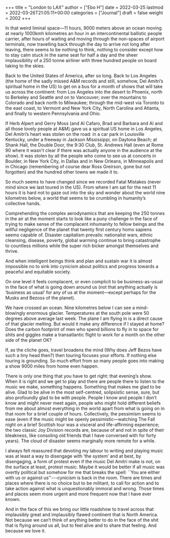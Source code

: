 +++
title = "London to LAX"
author = ["Ebo H"]
date = 2022-03-25
lastmod = 2022-03-26T21:05:11+00:00
categories = ["Journal"]
draft = false
weight = 2002
+++

In that weird liminal space—11 hours, 9000 meters above an ocean moving at nearly 1000kmh kilometres an hour in an intercontinental ballistic people carrier, after hours of waiting and moving through the non-spaces of airport terminals, now travelling back through the day to arrive not long after leaving, there seems to be nothing to think, nothing to consider except how to stay calm stuck in the same seat for half a day and the sheer implausibility of a 250 tonne airliner with three hundred people on board taking to the skies.

Back to the United States of America, after so long. Back to Los Angeles (the home of the sadly missed A&amp;M records and still, somehow, Del Amitri’s spiritual home in the US) to get on a bus for a month of shows that will take us across the continent: from Los Angeles into the desert to Phoenix, north to Berkeley and Seattle and on to Vancouver; over the mountains to Colorado and back north to Milwaukee; through the mid-west via Toronto to the east coast, to Vermont and New York City, North Carolina and Atlanta, and finally to western Pennsylvania and Ohio.

If Herb Alpert and Gerry Moss (and Al Cafaro, Brad and Barbara and Al and all those lovely people at A&amp;M) gave us a spiritual US home in Los Angeles, Del Amitri’s heart was stolen on the road: in a car park in Louisville Kentucky, under a freeway in Jackson Mississippi, on Daytona Beach; at Shank Hall, the Double Door, the 9:30 Club, St. Andrews Hall (even at Rome 90 where it wasn't clear if there was actually anyone in the audience at the show). It was stolen by all the people who come to see us at concerts in Boulder, in New York City, in Dallas and in New Orleans, in Minneapolis and in Chicago (remembering of course dear Ross Greirson, gone but not forgotten) and the hundred other towns we made it to.

So much seems to have changed since we recorded Fatal Mistakes (never mind since we last toured in the US). From where I am sat for the next 11 hours it is hard not to gaze out into the sky and wonder about the world nine kilometres below, a world that seems to be crumbling in humanity’s collective hands.

Comprehending the complex aerodynamics that are keeping the 250 tonnes in the air at the moment starts to look like a puny challenge in the face of trying to make sense of the complacent inhumanity to fellow beings and the willful negligence of the planet that twenty first century homo sapiens seems capable of. Disaster capitalism prevails: nationalist wars, ethnic cleansing, disease, poverty, global warming continue to bring catastrophe to countless millions while the super rich bicker amongst themselves and thrive.

And when intelligent beings think and plan and sustain war it is almost impossible no to sink into cynicism about politics and progress towards a peaceful and equitable society.

On one level it feels complacent, or even complicit to be business-as-usual in the face of what is going down around us (not that anything actually is ‘business as usual’ for any of us at the moment—except perhaps for the Musks and Bezoss of the planet).

We have crossed an ocean. Nine kilometres below I can see a mind-blowingly enormous glacier. Temperatures at the south pole were 50 degrees above average last week. The plane I am flying in is a direct cause of that glacier melting. But would it make any difference if I stayed at home? Does the carbon footprint of men who spend billions to fly in to space for shits and giggles make a transatlantic flight to work for a month on the other side of the planet OK?

If, as the cliche goes, travel broadens the mind (Why does Jeff Bezos have such a tiny head then?) then touring focuses your efforts. If nothing else touring is grounding. So much effort from so many people goes into making a show 9000 miles from home even happen.

There is only one thing that you have to get right: that evening’s show. When it is right and we get to play and there are people there to listen to the music we make, something happens. Something that makes me glad to be alive. Glad to be alive in the most self-centred, solipsistic sense, sure, but also profoundly glad to be with people. People I know and people I don’t know and might never meet again, people who might hold different beliefs from me about almost everything in the world apart from what is going on in that room for a brief couple of hours. Collectively, the pessimism seems to ease (even if the music might be openly pessimistic—watching The Fall night on a brief Scottish tour was a visceral and life-affirming experience; the two classic Joy Division records are, because of and not in spite of their bleakness, like consoling old friends that I have conversed with for forty years). The cloud of disaster seems marginally more remote for a while.

I always felt reassured that devoting my labour to writing and playing music was at least a way to disengage with ‘the system’ and at best, by disengaging, a form of protest even if the music Del Amitri make is not, on the surface at least, protest music. Maybe it would be better if all music was overtly political but somehow for me that breaks the spell: \`\`You are either with us or against us''---cynicism is back in the room. There are times and places where there is no choice but to be militant, to call for action and to take action against what is unquestionably immoral and wrong. Those times and places seem more urgent and more frequent now that I have ever known.

And in the face of this we bring our little roadshow to travel across that implausibly great and implausibly flawed continent that is North America. Not because we can’t think of anything better to do in the face of the shit that is flying around us all, but to feel alive and to share that feeling. And because we love it.
